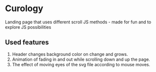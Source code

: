 # Curology

Landing page that uses different scroll JS methods - made for fun and to explore JS possibilities

## Used features 

1. Header changes background color on change and grows. 
2. Animation of fading in and out while scrolling down and up the page. 
3. The effect of moving eyes of the svg file according to mouse moves. 

